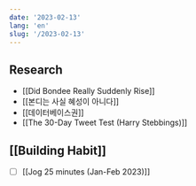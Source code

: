 ```yaml
---
date: '2023-02-13'
lang: 'en'
slug: '/2023-02-13'
---
```


## Research

- [[Did Bondee Really Suddenly Rise]]
- [[본디는 사실 혜성이 아니다]]
- [[데이터베이스권]]
- [[The 30-Day Tweet Test (Harry Stebbings)]]

## [[Building Habit]]

- [ ] [[Jog 25 minutes (Jan-Feb 2023)]]
